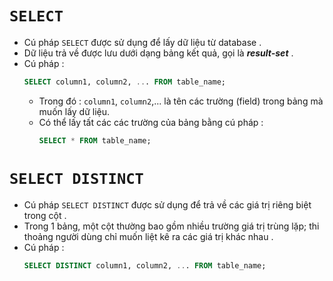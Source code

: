 # `SELECT`
- Cú pháp `SELECT` được sử dụng để lấy dữ liệu từ database .
- Dữ liệu trả về được lưu dưới dạng bảng kết quả, gọi là ***result-set*** .
- Cú pháp : 
    ```sql
    SELECT column1, column2, ... FROM table_name;
    ```
    - Trong đó : `column1`, `column2`,... là tên các trường (field) trong bảng mà muốn lấy dữ liệu. 
    - Có thể lấy tất các các trường của bảng bằng cú pháp :
        ```sql
        SELECT * FROM table_name;
        ```
# `SELECT DISTINCT`
- Cú pháp `SELECT DISTINCT` được sử dụng để trả về các giá trị riêng biệt trong cột .
- Trong 1 bảng, một cột thường bao gồm nhiều trường giá trị trùng lặp; thi thoảng người dùng chỉ muốn liệt kê ra các giá trị khác nhau .
- Cú pháp :
    ```sql
    SELECT DISTINCT column1, column2, ... FROM table_name;
    ```
